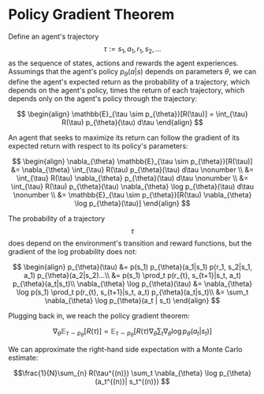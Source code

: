 # Policy Gradient Theorem

Define an agent's trajectory $$\tau := s_1, a_1, r_1, s_2, ...$$ as the sequence of states,
actions and rewards the agent experiences. Assumings that
the agent's policy $p_{\theta}(a|s)$ depends on parameters $\theta$, we
can define the agent's expected return as the probability of a
trajectory, which depends on the agent's policy, times the return of
each trajectory, which depends only on the agent's policy through the
trajectory:

$$
\begin{align}
\mathbb{E}_{\tau \sim p_{\theta}}[R(\tau)] = \int_{\tau} R(\tau) p_{\theta}(\tau) d\tau
\end{align}
$$

An agent that seeks to maximize its return can follow the gradient of
its expected return with respect to its policy's parameters:


$$
\begin{align}
\nabla_{\theta} \mathbb{E}_{\tau \sim p_{\theta}}[R(\tau)] &= \nabla_{\theta} \int_{\tau} R(\tau) p_{\theta}(\tau) d\tau \nonumber \\
&= \int_{\tau} R(\tau) \nabla_{\theta} p_{\theta}(\tau) d\tau \nonumber \\
&= \int_{\tau} R(\tau) p_{\theta}(\tau) \nabla_{\theta} \log p_{\theta}(\tau) d\tau \nonumber \\
&= \mathbb{E}_{\tau \sim p_{\theta}}[R(\tau) \nabla_{\theta} \log p_{\theta}(\tau)]
\end{align}
$$

The probability of a trajectory $$\tau$$ does depend on the environment's transition
and reward functions, but the gradient of the log probability does not:

$$
\begin{align}
p_{\theta}(\tau) &= p(s_1) p_{\theta}(a_1|s_1) p(r_1, s_2|s_1, a_1) p_{\theta}(a_2|s_2)...\\
&= p(s_1) \prod_t p(r_{t}, s_{t+1}|s_t, a_t) p_{\theta}(a_t|s_t)\\
\nabla_{\theta} \log p_{\theta}(\tau) &= \nabla_{\theta} \log p(s_1) \prod_t p(r_{t}, s_{t+1}|s_t, a_t) p_{\theta}(a_t|s_t)\\
&=  \sum_t \nabla_{\theta} \log p_{\theta}(a_t | s_t)
\end{align}
$$

Plugging back in, we reach the policy gradient theorem:

$$
\begin{equation}
\nabla_{\theta} \mathbb{E}_{\tau \sim p_{\theta}}[R(\tau)]
= \mathbb{E}_{\tau \sim p_{\theta}}[R(\tau) \nabla_{\theta}  \sum_t \nabla_{\theta} \log p_{\theta}(a_t | s_t)]
\end{equation}
$$

We can approximate the right-hand side expectation with a Monte Carlo estimate:

$$\frac{1}{N}\sum_{n} R(\tau^{(n)}) \sum_t \nabla_{\theta} \log p_{\theta}(a_t^{(n)}| s_t^{(n)}) $$
